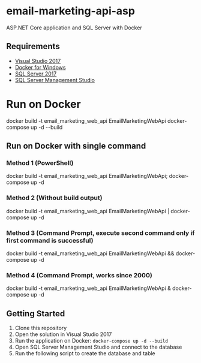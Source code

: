 # email-marketing-api-asp
ASP.NET Core application and SQL Server with Docker

## Requirements

* [Visual Studio 2017](https://www.visualstudio.com/downloads/)
* [Docker for Windows](https://docs.docker.com/docker-for-windows/install/)
* [SQL Server 2017](https://hub.docker.com/r/microsoft/mssql-server-windows-express/)
* [SQL Server Management Studio](https://docs.microsoft.com/en-us/sql/ssms/download-sql-server-management-studio-ssms)


# Run on Docker
docker build -t email_marketing_web_api EmailMarketingWebApi
docker-compose up -d --build

## Run on Docker with single command

### Method 1 (PowerShell)
docker build -t email_marketing_web_api EmailMarketingWebApi; docker-compose up -d

### Method 2 (Without build output)
docker build -t email_marketing_web_api EmailMarketingWebApi | docker-compose up -d

### Method 3 (Command Prompt, execute second command only if first command is successful)
docker build -t email_marketing_web_api EmailMarketingWebApi && docker-compose up -d

### Method 4 (Command Prompt, works since 2000)
docker build -t email_marketing_web_api EmailMarketingWebApi & docker-compose up -d



## Getting Started

1. Clone this repository
2. Open the solution in Visual Studio 2017
3. Run the application on Docker: `docker-compose up -d --build`
4. Open SQL Server Management Studio and connect to the database
5. Run the following script to create the database and table
